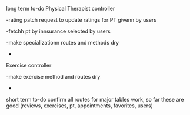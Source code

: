 long term to-do 
Physical Therapist controller

-rating patch request to update ratings for PT givenn by users

-fetchh pt by innsurance selected by users 


-make specializationn routes and methods dry 

-

Exercise controller 

-make exercise method and routes dry 

-

short term to-do 
confirm all routes for major tables work, so far these are good  (reviews, exercises, pt, appointments, favorites, users)

